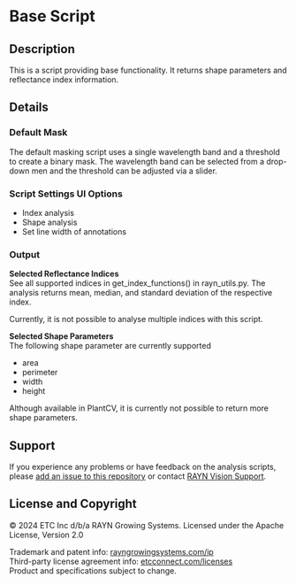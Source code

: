 # Base Script
## Description
This is a script providing base functionality. It returns shape parameters and reflectance index information.

## Details
### Default Mask
The default masking script uses a single wavelength band and a threshold to create a binary mask. 
The wavelength band can be selected from a drop-down men and the threshold can be adjusted via a slider.

### Script Settings UI Options
- Index analysis
- Shape analysis
- Set line width of annotations

### Output
**Selected Reflectance Indices**\
See all supported indices in get_index_functions() in rayn_utils.py. The analysis returns mean, median, and 
standard deviation of the respective index. 

Currently, it is not possible to analyse multiple indices with this script.

**Selected Shape Parameters**\
The following shape parameter are currently supported
- area
- perimeter
- width
- height

Although available in PlantCV, it is currently not possible to return more shape parameters.

## Support
If you experience any problems or have feedback on the analysis scripts, please [add an issue to this repository](https://github.com/rayngrowingsystems/RVS-A_analysis_scripts/issues) 
or contact [RAYN Vision Support](mailto:RAYNVisionSupport@rayngrowingsystems.com).


## License and Copyright
© 2024 ETC Inc d/b/a RAYN Growing Systems. Licensed under the Apache License, Version 2.0

Trademark and patent info: [rayngrowingsystems.com/ip](https://rayngrowingsystems.com/ip/) \
Third-party license agreement info: [etcconnect.com/licenses](https://www.etcconnect.com/licenses/) \
Product and specifications subject to change.